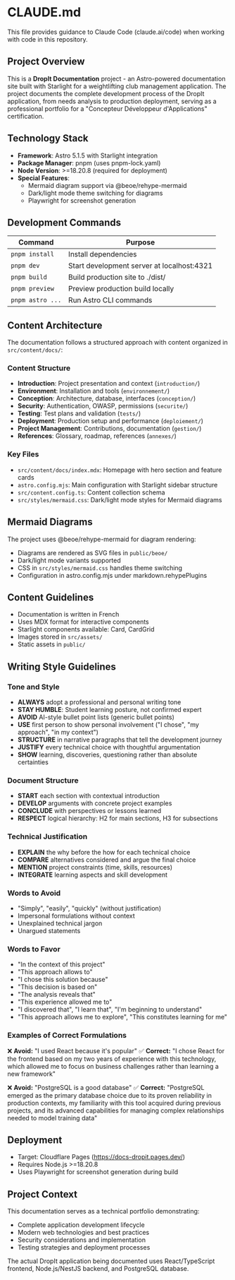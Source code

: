 # CLAUDE.md

This file provides guidance to Claude Code (claude.ai/code) when working with code in this repository.

## Project Overview

This is a **DropIt Documentation** project - an Astro-powered documentation site built with Starlight for a weightlifting club management application. The project documents the complete development process of the DropIt application, from needs analysis to production deployment, serving as a professional portfolio for a "Concepteur Développeur d'Applications" certification.

## Technology Stack

- **Framework**: Astro 5.1.5 with Starlight integration
- **Package Manager**: pnpm (uses pnpm-lock.yaml)
- **Node Version**: >=18.20.8 (required for deployment)
- **Special Features**: 
  - Mermaid diagram support via @beoe/rehype-mermaid
  - Dark/light mode theme switching for diagrams
  - Playwright for screenshot generation

## Development Commands

| Command | Purpose |
|---------|---------|
| `pnpm install` | Install dependencies |
| `pnpm dev` | Start development server at localhost:4321 |
| `pnpm build` | Build production site to ./dist/ |
| `pnpm preview` | Preview production build locally |
| `pnpm astro ...` | Run Astro CLI commands |

## Content Architecture

The documentation follows a structured approach with content organized in `src/content/docs/`:

### Content Structure
- **Introduction**: Project presentation and context (`introduction/`)
- **Environment**: Installation and tools (`environnement/`)
- **Conception**: Architecture, database, interfaces (`conception/`)
- **Security**: Authentication, OWASP, permissions (`securite/`)
- **Testing**: Test plans and validation (`tests/`)
- **Deployment**: Production setup and performance (`deploiement/`)
- **Project Management**: Contributions, documentation (`gestion/`)
- **References**: Glossary, roadmap, references (`annexes/`)

### Key Files
- `src/content/docs/index.mdx`: Homepage with hero section and feature cards
- `astro.config.mjs`: Main configuration with Starlight sidebar structure
- `src/content.config.ts`: Content collection schema
- `src/styles/mermaid.css`: Dark/light mode styles for Mermaid diagrams

## Mermaid Diagrams

The project uses @beoe/rehype-mermaid for diagram rendering:
- Diagrams are rendered as SVG files in `public/beoe/`
- Dark/light mode variants supported
- CSS in `src/styles/mermaid.css` handles theme switching
- Configuration in astro.config.mjs under markdown.rehypePlugins

## Content Guidelines

- Documentation is written in French
- Uses MDX format for interactive components
- Starlight components available: Card, CardGrid
- Images stored in `src/assets/`
- Static assets in `public/`

## Writing Style Guidelines

### Tone and Style
- **ALWAYS** adopt a professional and personal writing tone
- **STAY HUMBLE**: Student learning posture, not confirmed expert
- **AVOID** AI-style bullet point lists (generic bullet points)
- **USE** first person to show personal involvement ("I chose", "my approach", "in my context")
- **STRUCTURE** in narrative paragraphs that tell the development journey
- **JUSTIFY** every technical choice with thoughtful argumentation
- **SHOW** learning, discoveries, questioning rather than absolute certainties

### Document Structure
- **START** each section with contextual introduction
- **DEVELOP** arguments with concrete project examples
- **CONCLUDE** with perspectives or lessons learned
- **RESPECT** logical hierarchy: H2 for main sections, H3 for subsections

### Technical Justification
- **EXPLAIN** the why before the how for each technical choice
- **COMPARE** alternatives considered and argue the final choice
- **MENTION** project constraints (time, skills, resources)
- **INTEGRATE** learning aspects and skill development

### Words to Avoid
- "Simply", "easily", "quickly" (without justification)
- Impersonal formulations without context
- Unexplained technical jargon
- Unargued statements

### Words to Favor
- "In the context of this project"
- "This approach allows to"
- "I chose this solution because"
- "This decision is based on"
- "The analysis reveals that"
- "This experience allowed me to"
- "I discovered that", "I learn that", "I'm beginning to understand"
- "This approach allows me to explore", "This constitutes learning for me"

### Examples of Correct Formulations

❌ **Avoid:** "I used React because it's popular"
✅ **Correct:** "I chose React for the frontend based on my two years of experience with this technology, which allowed me to focus on business challenges rather than learning a new framework"

❌ **Avoid:** "PostgreSQL is a good database"
✅ **Correct:** "PostgreSQL emerged as the primary database choice due to its proven reliability in production contexts, my familiarity with this tool acquired during previous projects, and its advanced capabilities for managing complex relationships needed to model training data"

## Deployment

- Target: Cloudflare Pages (https://docs-dropit.pages.dev/)
- Requires Node.js >=18.20.8
- Uses Playwright for screenshot generation during build

## Project Context

This documentation serves as a technical portfolio demonstrating:
- Complete application development lifecycle
- Modern web technologies and best practices  
- Security considerations and implementation
- Testing strategies and deployment processes

The actual DropIt application being documented uses React/TypeScript frontend, Node.js/NestJS backend, and PostgreSQL database.